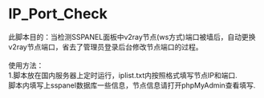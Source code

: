 # IP_Port_Check
此脚本目的：当检测SSPANEL面板中v2ray节点(ws方式)端口被墙后，自动更换v2ray节点端口，省去了管理员登录后台修改节点端口的过程。<br><br>
使用方法：<br>
1.脚本放在国内服务器上定时运行，iplist.txt内按照格式填写节点IP和端口.<br>
脚本内填写上sspanel数据库一些信息，节点信息请打开phpMyAdmin查看填写.

